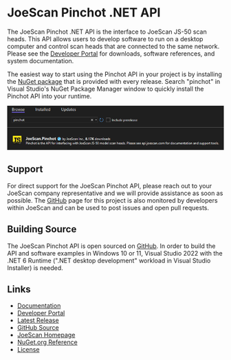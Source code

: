 # JoeScan Pinchot .NET API
The JoeScan Pinchot .NET API is the interface to JoeScan JS-50
scan heads. This API allows users to develop software to run on a desktop
computer and control scan heads that are connected to the same network.
Please see the [Developer Portal](https://api.joescan.com/) for downloads,
software references, and system documentation.

The easiest way to start using the Pinchot API in your project is by installing the
[NuGet package](https://www.nuget.org/packages/JoeScan.Pinchot) that is provided
with every release. Search "pinchot" in Visual Studio's NuGet Package Manager
window to quickly install the Pinchot API into your runtime.

![NuGet Search](doc/imgs/visual-studio-nuget.png)

## Support
For direct support for the JoeScan Pinchot API, please reach out to your
JoeScan company representative and we will provide assistance as soon as
possible. The [GitHub](https://github.com/JoeScan-Inc/pinchot-net-api) page for
this project is also monitored by developers within JoeScan and can be used to
post issues and open pull requests.

## Building Source
The JoeScan Pinchot API is open sourced on [GitHub](https://github.com/JoeScan-Inc/pinchot-net-api).
In order to build the API and software examples in Windows 10 or 11, Visual
Studio 2022 with the .NET 6 Runtime (".NET desktop development" workload in
Visual Studio Installer) is needed.

## Links
* [Documentation](https://api.joescan.com/doc/v16/net/JoeScan.Pinchot.html)
* [Developer Portal](http://api.joescan.com)
* [Latest Release](http://api.joescan.com/release)
* [GitHub Source](https://github.com/JoeScan-Inc/pinchot-net-api)
* [JoeScan Homepage](https://joescan.com)
* [NuGet.org Reference](https://www.nuget.org/packages/JoeScan.Pinchot)
* [License](https://github.com/JoeScan-Inc/pinchot-net-api/blob/master/LICENSE.txt)
